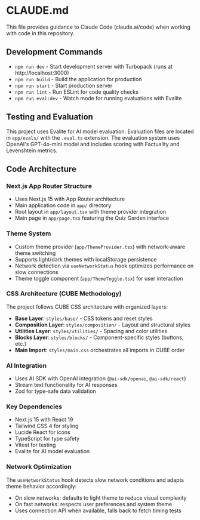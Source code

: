 # CLAUDE.md

This file provides guidance to Claude Code (claude.ai/code) when working with code in this repository.

## Development Commands

- `npm run dev` - Start development server with Turbopack (runs at http://localhost:3000)
- `npm run build` - Build the application for production
- `npm run start` - Start production server
- `npm run lint` - Run ESLint for code quality checks
- `npm run eval:dev` - Watch mode for running evaluations with Evalite

## Testing and Evaluation

This project uses Evalite for AI model evaluation. Evaluation files are located in `app/evals/` with the `.eval.ts` extension. The evaluation system uses OpenAI's GPT-4o-mini model and includes scoring with Factuality and Levenshtein metrics.

## Code Architecture

### Next.js App Router Structure
- Uses Next.js 15 with App Router architecture
- Main application code in `app/` directory
- Root layout in `app/layout.tsx` with theme provider integration
- Main page in `app/page.tsx` featuring the Quiz Garden interface

### Theme System
- Custom theme provider (`app/ThemeProvider.tsx`) with network-aware theme switching
- Supports light/dark themes with localStorage persistence
- Network detection via `useNetworkStatus` hook optimizes performance on slow connections
- Theme toggle component (`app/ThemeToggle.tsx`) for user interaction

### CSS Architecture (CUBE Methodology)
The project follows CUBE CSS architecture with organized layers:

- **Base Layer**: `styles/base/` - CSS tokens and reset styles
- **Composition Layer**: `styles/composition/` - Layout and structural styles  
- **Utilities Layer**: `styles/utilities/` - Spacing and color utilities
- **Blocks Layer**: `styles/blocks/` - Component-specific styles (buttons, etc.)
- **Main Import**: `styles/main.css` orchestrates all imports in CUBE order

### AI Integration
- Uses AI SDK with OpenAI integration (`@ai-sdk/openai`, `@ai-sdk/react`)
- Stream text functionality for AI responses
- Zod for type-safe data validation

### Key Dependencies
- Next.js 15 with React 19
- Tailwind CSS 4 for styling
- Lucide React for icons
- TypeScript for type safety
- Vitest for testing
- Evalite for AI model evaluation

### Network Optimization
The `useNetworkStatus` hook detects slow network conditions and adapts theme behavior accordingly:
- On slow networks: defaults to light theme to reduce visual complexity
- On fast networks: respects user preferences and system theme
- Uses connection API when available, falls back to fetch timing tests